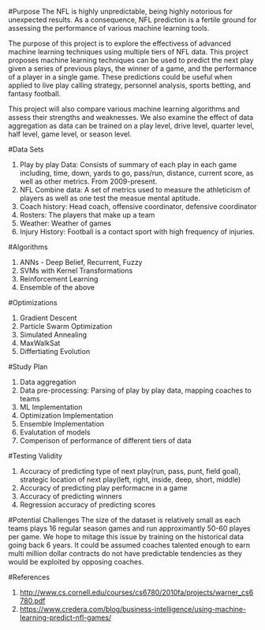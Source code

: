 #Purpose
The NFL is highly unpredictable, being highly notorious for unexpected results. As a consequence, NFL prediction is a fertile ground for assessing the performance of various machine learning tools. 

The purpose of this project is to explore the effectivess of advanced machine learning techniques using multiple tiers of NFL data. This project proposes machine learning techniques can be used to predict the next play given a series of previous plays, the winner of a game, and the performance of a player in a single game. These predictions could be useful when applied to live play calling strategy, personnel analysis, sports betting, and fantasy football.

This project will also compare various machine learning algorithms and assess their strengths and weaknesses. We also examine the effect of data aggregation as data can be trained on a play level, drive level, quarter level, half level, game level, or season level.


#Data Sets
1. Play by play Data: Consists of summary of each play in each game including, time, down, yards to go, pass/run, distance, current score, as well as other metrics. From 2009-present.
2. NFL Combine data: A set of metrics used to measure the athleticism of players as well as one test the measue mental aptitude.
3. Coach history: Head coach, offensive coordinator, defensive coordinator
4. Rosters: The players that make up a team
5. Weather: Weather of games 
6. Injury History: Football is a contact sport with high frequency of injuries. 

#Algorithms
1. ANNs - Deep Belief, Recurrent, Fuzzy
2. SVMs with Kernel Transformations
3. Reinforcement Learning
4. Ensemble of the above

#Optimizations
1. Gradient Descent
2. Particle Swarm Optimization
3. Simulated Annealing
4. MaxWalkSat
5. Differtiating Evolution

#Study Plan

1. Data aggregation
2. Data pre-processing: Parsing of play by play data, mapping coaches to teams
3. ML Implementation
4. Optimization Implementation
5. Ensemble Implementation
6. Evalutation of models
7. Comperison of performance of different tiers of data

#Testing Validity

1. Accuracy of predicting type of next play(run, pass, punt, field goal), strategic location of next play(left, right, inside, deep, short, middle)
2. Accuracy of predicting play performacne in a game
3. Accuracy of predicting winners
4. Regression accuracy of predicting scores


#Potential Challenges
The size of the dataset is relatively small as each teams plays 16 regular season games and run approximantly 50-60 playes per game. We hope to mitage this issue by training on the historical data going back 6 years. It could be assumed coaches talented enough to earn multi million dollar contracts do not have predictable tendencies as they would be exploited by opposing coaches. 

#References

1. http://www.cs.cornell.edu/courses/cs6780/2010fa/projects/warner_cs6780.pdf
2. https://www.credera.com/blog/business-intelligence/using-machine-learning-predict-nfl-games/
